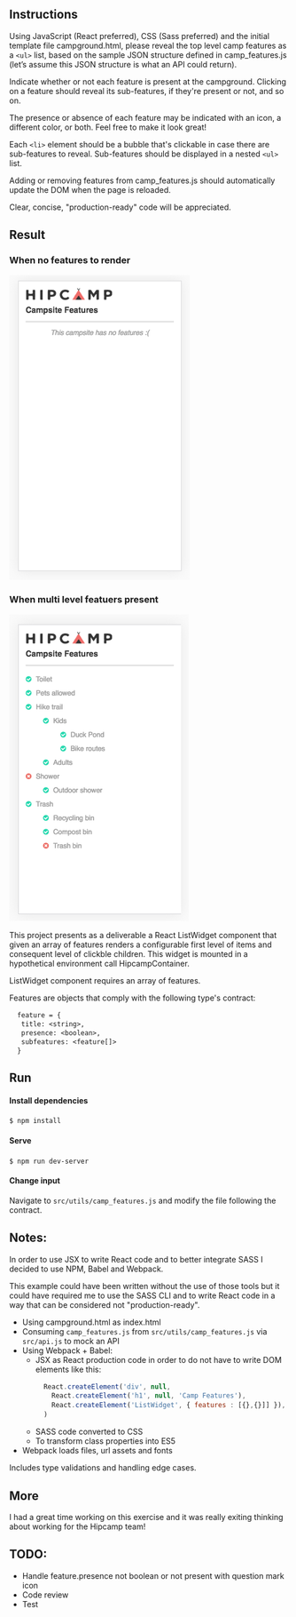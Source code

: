 ## Instructions

Using JavaScript (React preferred), CSS (Sass preferred) and the initial
template file campground.html, please reveal the top level camp features
as a `<ul>` list, based on the sample JSON structure defined in camp_features.js
(let’s assume this JSON structure is what an API could return).

Indicate whether or not each feature is present at the campground.
Clicking on a feature should reveal its sub-features, if they're present or
not, and so on.

The presence or absence of each feature may be indicated with an icon, a
different color, or both. Feel free to make it look great!

Each `<li>` element should be a bubble that's clickable in case there are
sub-features to reveal. Sub-features should be displayed in a nested `<ul>` list.

Adding or removing features from camp_features.js should automatically update the
DOM when the page is reloaded.

Clear, concise, "production-ready" code will be appreciated.

## Result

### When no features to render
![empty array](docs/features-empty.png)

### When multi level featuers present
![multiple levels](docs/features-multiple.png)

This project presents as a deliverable a React ListWidget component that given an array of features renders a configurable first level of items and consequent level of clickble children. This widget is mounted in a hypothetical environment call HipcampContainer.

ListWidget component requires an array of features.  

Features are objects that comply with the following type's contract:
```
  feature = {
   title: <string>,
   presence: <boolean>,
   subfeatures: <feature[]>
  }
```

## Run
#### Install dependencies  
`$ npm install`  

#### Serve  
`$ npm run dev-server`  

#### Change input  
Navigate to `src/utils/camp_features.js` and modify the file following the contract.


## Notes:
In order to use JSX to write React code and to better integrate SASS I decided to use NPM, Babel and Webpack.   

This example could have been written without the use of those tools but it could have required me to use the SASS CLI and to write React code in a way that can be considered not "production-ready".  

* Using campground.html as index.html
* Consuming `camp_features.js` from `src/utils/camp_features.js` via `src/api.js` to mock an API
* Using Webpack + Babel:
  * JSX as React production code in order to do not have to write DOM elements like this:
    ```javascript
      React.createElement('div', null,
        React.createElement('h1', null, 'Camp Features'),
        React.createElement('ListWidget', { features : [{},{}]] }),
      )
    ```
  * SASS code converted to CSS
  * To transform class properties into ES5
* Webpack loads files, url assets and fonts

Includes type validations and handling edge cases.  

## More

I had a great time working on this exercise and it was really exiting thinking about working for the Hipcamp team!

## TODO:
* Handle feature.presence not boolean or not present with question mark icon
* Code review
* Test
